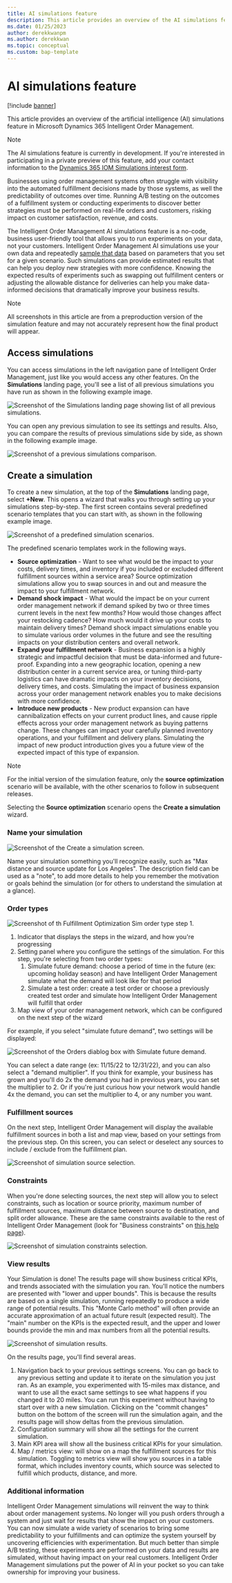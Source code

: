```yaml
---
title: AI simulations feature
description: This article provides an overview of the AI simulations feature in Microsoft Dynamics 365 Intelligent Order Management.
ms.date: 01/25/2023
author: derekkwanpm
ms.author: derekkwan
ms.topic: conceptual
ms.custom: bap-template
---
```


# AI simulations feature

[!include [banner](includes/banner.md)]

This article provides an overview of the artificial intelligence (AI) simulations feature in Microsoft Dynamics 365 Intelligent Order Management.

> [!Note]
> The AI simulations feature is currently in development. If you're interested in participating in a private preview of this feature, add your contact information to the [Dynamics 365 IOM Simulations interest form](https://forms.office.com/Pages/ResponsePage.aspx?id=v4j5cvGGr0GRqy180BHbR7PfTHWf5-FKvJrqC3rlH_NUMENXVVdFWlNKWEtDR082NEFVVE5VRjVZTi4u).

Businesses using order management systems often struggle with visibility into the automated fulfillment decisions made by those systems, as well the predictability of outcomes over time. Running A/B testing on the outcomes of a fulfillment system or conducting experiments to discover better strategies must be performed on real-life orders and customers, risking impact on customer satisfaction, revenue, and costs.

The Intelligent Order Management AI simulations feature is a no-code, business user-friendly tool that allows you to run experiments on your data, not your customers. Intelligent Order Management AI simulations use your own data and repeatedly [sample that data](https://en.wikipedia.org/wiki/Monte_Carlo_method) based on parameters that you set for a given scenario. Such simulations can provide estimated results that can help you deploy new strategies with more confidence. Knowing the expected results of experiments such as swapping out fulfillment centers or adjusting the allowable distance for deliveries can help you make data-informed decisions that dramatically improve your business results.

> [!Note]
> All screenshots in this article are from a preproduction version of the simulation feature and may not accurately represent how the final product will appear.

## Access simulations

You can access simulations in the left navigation pane of Intelligent Order Management, just like you would access any other features. On the **Simulations** landing page, you'll see a list of all previous simulations you have run as shown in the following example image. 

![Screenshot of the Simulations landing page showing list of all previous simulations.](media/sims_landing.png)

You can open any previous simulation to see its settings and results. Also, you can compare the results of previous simulations side by side, as shown in the following example image.

![Screenshot of a previous simulations comparison.](media/sims_compare.png)

## Create a simulation

To create a new simulation, at the top of the **Simulations** landing page, select **+New**. This opens a wizard that walks you through setting up your simulations step-by-step. The first screen contains several predefined scenario templates that you can start with, as shown in the following example image.

![Screenshot of a predefined simulation scenarios.](media/sims_scenarios.png)

The predefined scenario templates work in the following ways.

- **Source optimization** - Want to see what would be the impact to your costs, delivery times, and inventory if you included or excluded different fulfillment sources within a service area? Source optimization simulations allow you to swap sources in and out and measure the impact to your fulfillment network. 
- **Demand shock impact** - What would the impact be on your current order management network if demand spiked by two or three times current levels in the next few months? How would those changes affect your restocking cadence? How much would it drive up your costs to maintain delivery times? Demand shock impact simulations enable you to simulate various order volumes in the future and see the resulting impacts on your distribution centers and overall network. 
- **Expand your fulfillment network** - Business expansion is a highly strategic and impactful decision that must be data-informed and future-proof. Expanding into a new geographic location, opening a new distribution center in a current service area, or tuning third-party logistics can have dramatic impacts on your inventory decisions, delivery times, and costs. Simulating the impact of business expansion across your order management network enables you to make decisions with more confidence.  
- **Introduce new products** - New product expansion can have cannibalization effects on your current product lines, and cause ripple effects across your order management network as buying patterns change. These changes can impact your carefully planned inventory operations, and your fulfillment and delivery plans. Simulating the impact of new product introduction gives you a future view of the expected impact of this type of expansion. 

> [!Note]
> For the initial version of the simulation feature, only the **source optimization** scenario will be available, with the other scenarios to follow in subsequent releases. 

Selecting the **Source optimization** scenario opens the **Create a simulation** wizard.

### Name your simulation

![Screenshot of the Create a simulation screen.](media/sim_name.png)

Name your simulation something you'll recognize easily, such as "Max distance and source update for Los Angeles". The description field can be used as a "note", to add more details to help you remember the motivation or goals behind the simulation (or for others to understand the simulation at a glance). 

### Order types

![Screenshot of th Fulfillment Optimization Sim order type step 1.](media/sims_order_type1.png)

1. Indicator that displays the steps in the wizard, and how you're progressing
1. Setting panel where you configure the settings of the simulation. For this step, you're selecting from two order types: 
    1. Simulate future demand: choose a period of time in the future (ex: upcoming holiday season) and have Intelligent Order Management simulate what the demand will look like for that period
    1. Simulate a test order: create a test order or choose a previously created test order and simulate how Intelligent Order Management will fulfill that order
1. Map view of your order management network, which can be configured on the next step of the wizard 

For example, if you select "simulate future demand", two settings will be displayed:

![Screenshot of the Orders diablog box with Simulate future demand.](media/sims_future_demand.png)

You can select a date range (ex: 11/15/22 to 12/31/22), and you can also select a "demand multiplier". If you think for example, your business has grown and you'll do 2x the demand you had in previous years, you can set the multiplier to 2. Or if you're just curious how your network would handle 4x the demand, you can set the multiplier to 4, or any number you want.

### Fulfillment sources

On the next step, Intelligent Order Management will display the available fulfillment sources in both a list and map view, based on your settings from the previous step. On this screen, you can select or deselect any sources to include / exclude from the fulfillment plan.

![Screenshot of simulation source selection.](media/sims_sources.png)

### Constraints

When you're done selecting sources, the next step will allow you to select constraints, such as location or source priority, maximum number of fulfillment sources, maximum distance between source to destination, and split order allowance. These are the same constraints available to the rest of Intelligent Order Management (look for "Business constraints" on [this help page](ifo.md)). 

![Screenshot of simulation constraints selection.](media/sims_constraints.png)

### View results

Your Simulation is done! The results page will show business critical KPIs, and trends associated with the simulation you ran. You'll notice the numbers are presented with "lower and upper bounds". This is because the results are based on a single simulation, running repeatedly to produce a wide range of potential results. This "Monte Carlo method" will often provide an accurate approximation of an actual future result (expected result). The "main" number on the KPIs is the expected result, and the upper and lower bounds provide the min and max numbers from all the potential results. 

![Screenshot of simulation results.](media/sims_results.png)

On the results page, you'll find several areas.

1. Navigation back to your previous settings screens. You can go back to any previous setting and update it to iterate on the simulation you just ran. As an example, you experimented with 15-miles max distance, and want to use all the exact same settings to see what happens if you changed it to 20 miles. You can run this experiment without having to start over with a new simulation. Clicking on the "commit changes" button on the bottom of the screen will run the simulation again, and the results page will show deltas from the previous simulation.
1. Configuration summary will show all the settings for the current simulation.
1. Main KPI area will show all the business critical KPIs for your simulation.
1. Map / metrics view: will show on a map the fulfillment sources for this simulation. Toggling to metrics view will show you sources in a table format, which includes inventory counts, which source was selected to fulfill which products, distance, and more.

### Additional information

Intelligent Order Management simulations will reinvent the way to think about order management systems. No longer will you push orders through a system and just wait for results that show the impact on your customers. You can now simulate a wide variety of scenarios to bring some predictability to your fulfillments and can optimize the system yourself by uncovering efficiencies with experimentation. But much better than simple A/B testing, these experiments are performed on your data and results are simulated, without having impact on your real customers. Intelligent Order Management simulations put the power of AI in your pocket so you can take ownership for improving your business.




